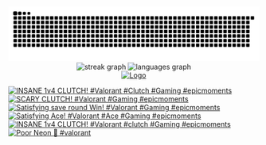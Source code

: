 
<picture>
  <source media="(prefers-color-scheme: dark)" srcset="https://raw.githubusercontent.com/rafidrahman1/rafidrahman1/output/snake-dark.svg" />
  <source media="(prefers-color-scheme: light)" srcset="https://raw.githubusercontent.com/rafidrahman1/rafidrahman1/output/snake-light.svg" />
  <img alt="github-snake" src="https://raw.githubusercontent.com/rafidrahman1/rafidrahman1/output/snake-dark.svg" />
</picture>

<div align="center">
<picture>
  <source media="(prefers-color-scheme: dark)" srcset="https://streak-stats.demolab.com?user=rafidrahman1&locale=en&mode=daily&theme=dracula&hide_border=true&border_radius=5" />
  <source media="(prefers-color-scheme: light)" srcset="https://streak-stats.demolab.com?user=rafidrahman1&locale=en&mode=daily&theme=default&hide_border=true&border_radius=5" />
  <img src="https://streak-stats.demolab.com?user=rafidrahman1&locale=en&mode=daily&theme=default&hide_border=true&border_radius=5" height="150" alt="streak graph" />
</picture>
<picture>
  <source media="(prefers-color-scheme: dark)" srcset="https://github-readme-stats.vercel.app/api/top-langs?username=rafidrahman1&locale=en&hide_title=false&layout=compact&card_width=320&langs_count=5&theme=dracula&hide_border=true" />
  <source media="(prefers-color-scheme: light)" srcset="https://github-readme-stats.vercel.app/api/top-langs?username=rafidrahman1&locale=en&hide_title=false&layout=compact&card_width=320&langs_count=5&theme=default&hide_border=true" />
  <img src="https://github-readme-stats.vercel.app/api/top-langs?username=rafidrahman1&locale=en&hide_title=false&layout=compact&card_width=320&langs_count=5&theme=default&hide_border=true" height="150" alt="languages graph" />
</picture>
</div>

<div align="center">
  <a href="https://github.com/KevzPeter/Duolingo-Stats-Card">
    <img src="https://duolingo-stats-card.vercel.app/api?username=rafidrahman1&sort=xp" alt="Logo">
  </a>
</div>

<!-- BEGIN YOUTUBE-CARDS -->
[![INSANE 1v4 CLUTCH! #Valorant #Clutch #Gaming #epicmoments](https://ytcards.demolab.com/?id=N7kn875udfw&title=INSANE+1v4+CLUTCH%21+%23Valorant+%23Clutch+%23Gaming+%23epicmoments&lang=en&timestamp=1730548826&background_color=%230d1117&title_color=%23ffffff&stats_color=%23dedede&max_title_lines=1&width=250&border_radius=5 "INSANE 1v4 CLUTCH! #Valorant #Clutch #Gaming #epicmoments")](https://www.youtube.com/watch?v=N7kn875udfw)
[![SCARY CLUTCH! #Valorant #Gaming #epicmoments](https://ytcards.demolab.com/?id=iHrTiqe-dM0&title=SCARY+CLUTCH%21+%23Valorant+%23Gaming+%23epicmoments&lang=en&timestamp=1730462454&background_color=%230d1117&title_color=%23ffffff&stats_color=%23dedede&max_title_lines=1&width=250&border_radius=5 "SCARY CLUTCH! #Valorant #Gaming #epicmoments")](https://www.youtube.com/watch?v=iHrTiqe-dM0)
[![Satisfying save round Win! #Valorant #Gaming #epicmoments](https://ytcards.demolab.com/?id=PB5HSf8GSmI&title=Satisfying+save+round+Win%21+%23Valorant+%23Gaming+%23epicmoments&lang=en&timestamp=1730376026&background_color=%230d1117&title_color=%23ffffff&stats_color=%23dedede&max_title_lines=1&width=250&border_radius=5 "Satisfying save round Win! #Valorant #Gaming #epicmoments")](https://www.youtube.com/watch?v=PB5HSf8GSmI)
[![Satisfying Ace! #Valorant #Ace #Gaming #epicmoments](https://ytcards.demolab.com/?id=-uQC3WtgwzI&title=Satisfying+Ace%21+%23Valorant+%23Ace+%23Gaming+%23epicmoments&lang=en&timestamp=1730289600&background_color=%230d1117&title_color=%23ffffff&stats_color=%23dedede&max_title_lines=1&width=250&border_radius=5 "Satisfying Ace! #Valorant #Ace #Gaming #epicmoments")](https://www.youtube.com/watch?v=-uQC3WtgwzI)
[![INSANE 1v4 CLUTCH! #Valorant #clutch #Gaming #epicmoments](https://ytcards.demolab.com/?id=4_1O1NvWXKk&title=INSANE+1v4+CLUTCH%21+%23Valorant+%23clutch+%23Gaming+%23epicmoments&lang=en&timestamp=1730203210&background_color=%230d1117&title_color=%23ffffff&stats_color=%23dedede&max_title_lines=1&width=250&border_radius=5 "INSANE 1v4 CLUTCH! #Valorant #clutch #Gaming #epicmoments")](https://www.youtube.com/watch?v=4_1O1NvWXKk)
[![Poor Neon 🫢 #valorant](https://ytcards.demolab.com/?id=BVo0HkDhBPY&title=Poor+Neon+%F0%9F%AB%A2+%23valorant&lang=en&timestamp=1730116810&background_color=%230d1117&title_color=%23ffffff&stats_color=%23dedede&max_title_lines=1&width=250&border_radius=5 "Poor Neon 🫢 #valorant")](https://www.youtube.com/watch?v=BVo0HkDhBPY)
<!-- END YOUTUBE-CARDS -->

